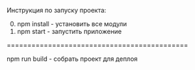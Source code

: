 Инструкция по запуску проекта:

0. npm install    - установить все модули
1. npm start      - запустить приложение

============================================


npm run build     - собрать проект для деплоя